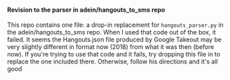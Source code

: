 #### Revision to the parser in adein/hangouts_to_sms repo
This repo contains one file: a drop-in replacement for `hangouts_parser.py` in the adein/hangouts_to_sms repo. When I used that code out of the box, it failed. It seems the Hangouts.json file produced by Google Takeout may be very slightly different in format now (2018) from what it was then (before now). If you're trying to use that code and it fails, try dropping this file in to replace the one included there. Otherwise, follow his directions and it's all good
